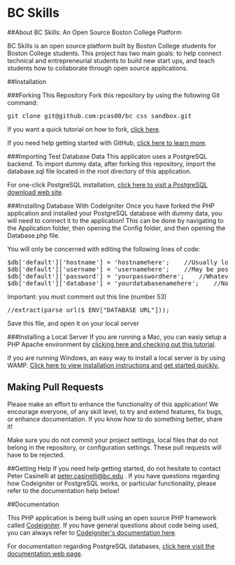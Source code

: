 # BC Skills

##About BC Skills: An Open Source Boston College Platform
<p>BC Skills is an open source platform built by Boston College students for Boston College students.
This project has two main goals: to help connect technical and entrepreneurial students to build new start ups, and teach 
students how to collaborate through open source applications.</p>

##Installation

###Forking This Repository
Fork this repository by using the following Git command:

<pre>
git clone git@github.com:pcas00/bc_css_sandbox.git
</pre>

If you want a quick tutorial on how to fork, <a href="http://help.github.com/fork-a-repo/" target="_blank">click here</a>.

If you need help getting started with GitHub, <a href="http://learn.github.com/p/intro.html" target="_blank">click here to learn more</a>.

###Importing Test Database Data
This applicaton uses a PostgreSQL backend. To import dummy data, after forking this repository, import the database.sql file located
in the root directory of this application.

For one-click PostgreSQL installation, <a href="http://www.enterprisedb.com/products-services-training/pgdownload" target="_blank">click here to visit a PostgreSQL download web site</a>.

###Installing Database With CodeIgniter
Once you have forked the PHP application and installed your PostgreSQL database with dummy data, you will need to connect it to the application!
This can be done by navigating to the Application folder, then opening the Config folder, and then opening the Database.php file.

You will only be concerned with editing the following lines of code:

<pre>
$db['default']['hostname'] = 'hostnamehere';	//Usually localhost
$db['default']['username'] = 'usernamehere';	//May be postgres
$db['default']['password'] = 'yourpasswordhere';	//Whatever password you chose to setup the database
$db['default']['database'] = 'yourdatabasenamehere';	//Name of the database. We used css for "computer science society"!
</pre>

Important: you must comment out this line (number 53)

<pre>
//extract(parse_url($_ENV["DATABASE_URL"]));
</pre>



Save this file, and open it on your local server

###Installing a Local Server
If you are running a Mac, you can easiy setup a PHP Apache environment by <a href="http://www.coolestguyplanet.net/how-to-install-php-mysql-apache-on-os-x-10-6/" target="_blank">clicking here and checking out this tutorial</a>.

If you are running Windows, an easy way to install a local server is by using WAMP. <a href="http://www.wampserver.com/en/" target="_blank">Click here to view installation instructions and get started quickly.</a>

## Making Pull Requests
Please make an effort to enhance the functionality of this application! We encourage everyone, of any skill level, to try and extend features, fix bugs, or enhance documentation. If you know how to do something better, share it!

Make sure you do not commit your project settings, local files that do not belong in the repository, or configuration settings. These pull requests will have to be rejected.

##Getting Help
If you need help getting started, do not hesitate to contact Peter Casinelli at <a href="mailto:peter.casinelli@bc.edu" target="_blank">peter.casinelli@bc.edu</a> .
If you have questions regarding how Codeigniter or PostgreSQL works, or particular functionality, please refer to the documentation help below!

##Documentation

This PHP application is being built using an open source PHP framework called <a href="http://www.codeigniter.com" target="blank">Codeigniter</a>.
If you have general questions about code being used, you can always refer to <a href="http://codeigniter.com/user_guide/" target="_blank">Codeigniter's documentation here</a>.

For documentation regarding PostgreSQL databases, <a href="http://www.postgresql.org/docs/" target="_blank">click here visit the documentation web page</a>.
